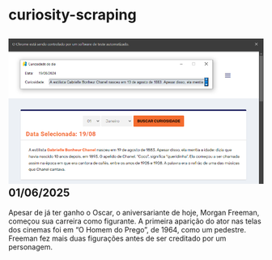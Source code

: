 # curiosity-scraping
![Budget](./execucao.png)
01/06/2025
-
Apesar de já ter ganho o Oscar, o aniversariante de hoje, Morgan Freeman, começou sua carreira como figurante. A primeira aparição do ator nas telas dos cinemas foi em “O Homem do Prego”, de 1964, como um pedestre. Freeman fez mais duas figurações antes de ser creditado por um personagem.
